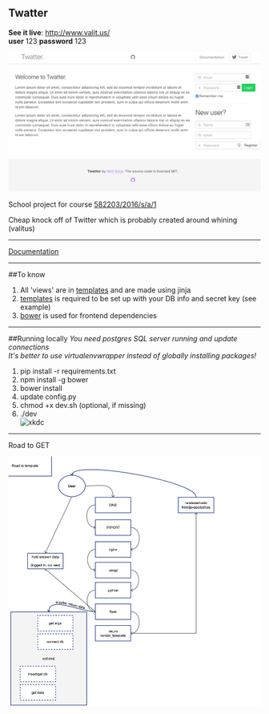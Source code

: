 Twatter
------
**See it live**: http://www.valit.us/   
**user** 123
**password** 123

![screehonshot of project](doc/screenshot.png)

School project for course [582203/2016/s/a/1](https://www.cs.helsinki.fi/courses/582203/2016/s/a/1)  

Cheap knock off of Twitter which is probably created around whining (valitus)  


---

[Documentation](doc/Documentation.pdf)  

---

##To know
1. All 'views' are in [templates](templates/) and are made using jinja
2. [templates](config.py) is required to be set up with your DB info and secret key (see example)
3. [bower](https://bower.io/) is used for frontend dependencies

---
##Running locally
*You need postgres SQL server running and update connections*  
*It's better to use virtualenvwrapper instead of globally installing packages!*  
1. pip install -r requirements.txt  
2. npm install -g bower  
3. bower install  
4. update config.py  
5. chmod +x dev.sh (optional, if missing)  
6. ./dev  
![xkdc](https://www.explainxkcd.com/wiki/images/a/a3/will_it_work.png)

---
Road to GET

![road to template](doc/road_to_template.png)
